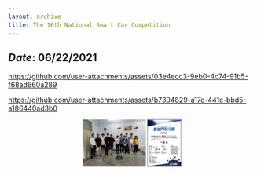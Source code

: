 ```yaml
---
layout: archive
title: The 16th National Smart Car Competition
---
```


## *Date*: 06/22/2021



https://github.com/user-attachments/assets/03e4ecc3-9eb0-4c74-91b5-f68ad660a289




https://github.com/user-attachments/assets/b7304829-a17c-441c-bbd5-a186440ad3b0





<figure>
  <center>
    <img src="/news/smart_car_imgs/smart_car.png" width="200"/>
  </center>
</figure>


